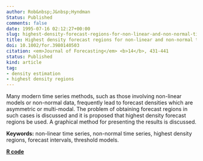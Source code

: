 ```yaml
---
author: Rob&nbsp;J&nbsp;Hyndman
Status: Published
comments: false
date: 1995-07-16 02:12:27+00:00
slug: highest-density-forecast-regions-for-non-linear-and-non-normal-time-series-models
title: Highest density forecast regions for non-linear and non-normal time series models
doi: 10.1002/for.3980140503
citation: <em>Journal of Forecasting</em> <b>14</b>, 431-441
status: Published
kind: article
tag:
- density estimation
- highest density regions
---
```


Many modern time series methods, such as those involving non-linear models or non-normal data, frequently lead to forecast densities which are asymmetric or multi-modal. The problem of obtaining forecast regions in such cases is discussed and it is proposed that highest density forecast regions be used. A graphical method for presenting the results is discussed.

**Keywords:** non-linear time series, non-normal time series, highest density regions, forecast intervals, threshold models.

**[R code](http://github.com/robjhyndman/hdrcde)**




